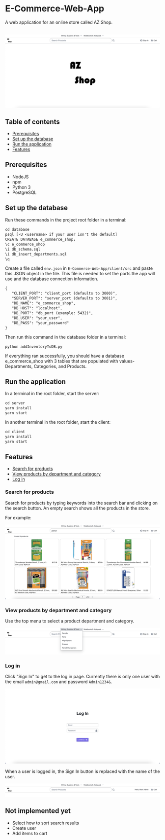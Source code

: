 # E-Commerce-Web-App
A web application for an online store called AZ Shop. <br /><br />

<img src="/screenshots/homepage.png?raw=true" />

## Table of contents
* [Prerequisites](#Prerequisites)
* [Set up the database](#Set-up-the-database)
* [Run the application](#Run-the-application)
* [Features](#Features)

## Prerequisites

- NodeJS
- npm
- Python 3
- PostgreSQL

## Set up the database
Run these commands in the project root folder in a terminal:

```
cd database
psql [-U <username> if your user isn't the default]
CREATE DATABASE e_commerce_shop;
\c e_commerce_shop
\i db_schema.sql
\i db_insert_departments.sql
\q
```

Create a file called ```env.json``` in ```E-Commerce-Web-App/client/src``` and paste this JSON object in the file. This file is needed to set the ports the app will use and the database connection information.

```
{
   "CLIENT_PORT": "client_port (defaults to 3000)",
   "SERVER_PORT": "server_port (defaults to 3001)",
   "DB_NAME": "e_commerce_shop",
   "DB_HOST": "localhost",
   "DB_PORT": "db_port (example: 5432)",
   "DB_USER": "your_user",
   "DB_PASS": "your_password"
}
```

Then run this command in the database folder in a terminal:
```
python addInventoryToDB.py
```

If everything ran successfully, you should have a database e_commerce_shop with 3 tables that are populated with values- Departments, Categories, and Products.

## Run the application
In a terminal in the root folder, start the server:
```
cd server
yarn install
yarn start
```

In another terminal in the root folder, start the client:
```
cd client
yarn install
yarn start
```

## Features

* [Search for products](#Search-for-products)
* [View products by department and category](#View-products-by-department-and-category)
* [Log in](#Log-in)

### Search for products
Search for products by typing keywords into the search bar and clicking on the search button. An empty search shows all the products in the store.

For example:

<img src="/screenshots/example_search.png?raw=true" />

### View products by department and category
Use the top menu to select a product department and category.

<img src="/screenshots/departments_menu_expanded.png?raw=true" />

### Log in
Click "Sign In" to get to the log in page. Currently there is only one user with the email `admin@gmail.com` and password `Admin1234&`.

<img src="/screenshots/log_in_page.png?raw=true" />

When a user is logged in, the Sign In button is replaced with the name of the user.

<img src="/screenshots/headbar_when_logged_in.png?raw=true" />

## Not implemented yet
* Select how to sort search results
* Create user
* Add items to cart
